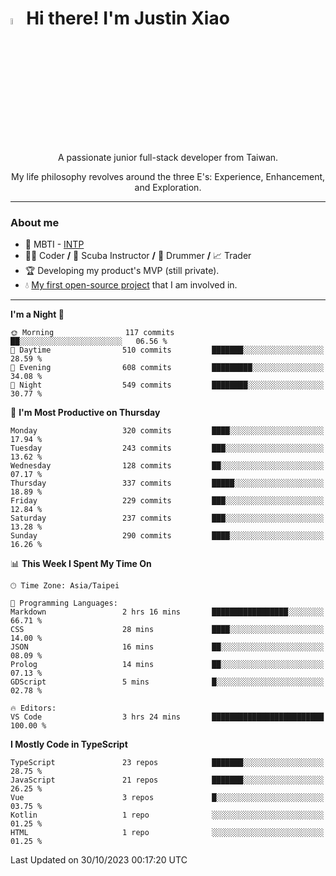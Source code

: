 # <img src="https://media.giphy.com/media/hvRJCLFzcasrR4ia7z/giphy.gif" width="5%">Hi there! I'm Justin Xiao
<p align="center">A passionate junior full-stack developer from Taiwan.  </p>
<p align="center">My life philosophy revolves around the three E's: Experience, Enhancement, and Exploration.</p>

---
### About me
- 👀 MBTI - [INTP](https://www.16personalities.com/intp-personality)
- 👨‍💻 Coder **/** 🤿 Scuba Instructor **/** 🥁 Drummer **/** 📈 Trader
- 🏆 Developing my product's MVP (still private).
- 💧 [My first open-source project](https://github.com/Game-as-a-Service/Game-Lobby-Web) that I am involved in.

---
<!--START_SECTION:waka-->
**I'm a Night 🦉** 

```text
🌞 Morning                117 commits         ██░░░░░░░░░░░░░░░░░░░░░░░   06.56 % 
🌆 Daytime                510 commits         ███████░░░░░░░░░░░░░░░░░░   28.59 % 
🌃 Evening                608 commits         █████████░░░░░░░░░░░░░░░░   34.08 % 
🌙 Night                  549 commits         ████████░░░░░░░░░░░░░░░░░   30.77 % 
```
📅 **I'm Most Productive on Thursday** 

```text
Monday                   320 commits         ████░░░░░░░░░░░░░░░░░░░░░   17.94 % 
Tuesday                  243 commits         ███░░░░░░░░░░░░░░░░░░░░░░   13.62 % 
Wednesday                128 commits         ██░░░░░░░░░░░░░░░░░░░░░░░   07.17 % 
Thursday                 337 commits         █████░░░░░░░░░░░░░░░░░░░░   18.89 % 
Friday                   229 commits         ███░░░░░░░░░░░░░░░░░░░░░░   12.84 % 
Saturday                 237 commits         ███░░░░░░░░░░░░░░░░░░░░░░   13.28 % 
Sunday                   290 commits         ████░░░░░░░░░░░░░░░░░░░░░   16.26 % 
```


📊 **This Week I Spent My Time On** 

```text
🕑︎ Time Zone: Asia/Taipei

💬 Programming Languages: 
Markdown                 2 hrs 16 mins       █████████████████░░░░░░░░   66.71 % 
CSS                      28 mins             ████░░░░░░░░░░░░░░░░░░░░░   14.00 % 
JSON                     16 mins             ██░░░░░░░░░░░░░░░░░░░░░░░   08.09 % 
Prolog                   14 mins             ██░░░░░░░░░░░░░░░░░░░░░░░   07.13 % 
GDScript                 5 mins              █░░░░░░░░░░░░░░░░░░░░░░░░   02.78 % 

🔥 Editors: 
VS Code                  3 hrs 24 mins       █████████████████████████   100.00 % 
```

**I Mostly Code in TypeScript** 

```text
TypeScript               23 repos            ███████░░░░░░░░░░░░░░░░░░   28.75 % 
JavaScript               21 repos            ███████░░░░░░░░░░░░░░░░░░   26.25 % 
Vue                      3 repos             █░░░░░░░░░░░░░░░░░░░░░░░░   03.75 % 
Kotlin                   1 repo              ░░░░░░░░░░░░░░░░░░░░░░░░░   01.25 % 
HTML                     1 repo              ░░░░░░░░░░░░░░░░░░░░░░░░░   01.25 % 
```




 Last Updated on 30/10/2023 00:17:20 UTC
<!--END_SECTION:waka-->
